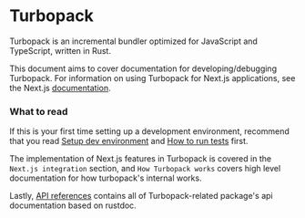 # Turbopack

Turbopack is an incremental bundler optimized for JavaScript and TypeScript, written in Rust.

This document aims to cover documentation for developing/debugging Turbopack. For information on using Turbopack for Next.js applications, see the Next.js [documentation](https://nextjs.org/docs).

### What to read

If this is your first time setting up a development environment, recommend that you read [Setup dev environment](setup.md) and [How to run tests](how_to_run_tests.md) first.

The implementation of Next.js features in Turbopack is covered in the `Next.js integration` section, and `How Turbopack works` covers high level documentation for how turbopack's internal works.

Lastly, [API references](api.md) contains all of Turbopack-related package's api documentation based on rustdoc.
